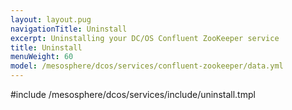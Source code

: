 ```yaml
---
layout: layout.pug
navigationTitle: Uninstall
excerpt: Uninstalling your DC/OS Confluent ZooKeeper service
title: Uninstall
menuWeight: 60
model: /mesosphere/dcos/services/confluent-zookeeper/data.yml
---
```


#include /mesosphere/dcos/services/include/uninstall.tmpl
